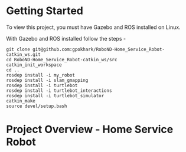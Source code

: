 # Getting Started
To view this project, you must have Gazebo and ROS installed on Linux.

With Gazebo and ROS installed follow the steps -
```
git clone git@github.com:gpokhark/RoboND-Home_Service_Robot-catkin_ws.git
cd RoboND-Home_Service_Robot-catkin_ws/src
catkin_init_workspace
cd ..
rosdep install -i my_robot
rosdep install -i slam_gmapping
rosdep install -i turtlebot
rosdep install -i turtlebot_interactions 
rosdep install -i turtlebot_simulator
catkin_make
source devel/setup.bash
```
# Project Overview - Home Service Robot
